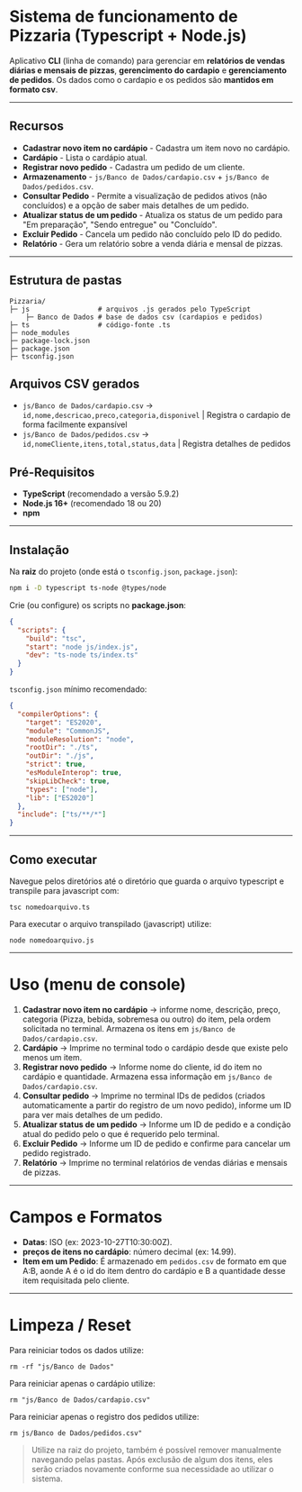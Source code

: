 # Sistema de funcionamento de Pizzaria (Typescript + Node.js)
Aplicativo **CLI** (linha de comando) para gerenciar em **relatórios de vendas diárias e mensais de pizzas**, **gerencimento do cardapio** e **gerenciamento de pedidos**. Os dados como o cardapio e os pedidos são **mantidos em formato csv**.

---

## Recursos
* **Cadastrar novo item no cardápio** - Cadastra um item novo no cardápio.
* **Cardápio** - Lista o cardápio atual.
* **Registrar novo pedido** - Cadastra um pedido de um cliente.
* **Armazenamento** - `js/Banco de Dados/cardapio.csv` + `js/Banco de Dados/pedidos.csv`.
* **Consultar Pedido** - Permite a visualização de pedidos ativos (não concluídos) e a opção de saber mais detalhes de um pedido.
* **Atualizar status de um pedido** - Atualiza os status de um pedido para "Em preparação", "Sendo entregue" ou "Concluído".
* **Excluir Pedido** - Cancela um pedido não concluído pelo ID do pedido.
* **Relatório** - Gera um relatório sobre a venda diária e mensal de pizzas.

---

## Estrutura de pastas

```
Pizzaria/
├─ js                 # arquivos .js gerados pelo TypeScript
    ├─ Banco de Dados # base de dados csv (cardapios e pedidos)
├─ ts                 # código-fonte .ts
├─ node_modules
├─ package-lock.json
├─ package.json
├─ tsconfig.json
```

## Arquivos CSV gerados
* `js/Banco de Dados/cardapio.csv` → `id,nome,descricao,preco,categoria,disponivel` | Registra o cardapio de forma facilmente expansível
* `js/Banco de Dados/pedidos.csv`  → `id,nomeCliente,itens,total,status,data`       | Registra detalhes de pedidos

## Pré-Requisitos

* **TypeScript** (recomendado a versão 5.9.2)
* **Node.js 16+** (recomendado 18 ou 20)
* **npm**

---

## Instalação

Na **raiz** do projeto (onde está o `tsconfig.json`, `package.json`):

```bash
npm i -D typescript ts-node @types/node
```

Crie (ou configure) os scripts no **package.json**:

```json
{
  "scripts": {
    "build": "tsc",
    "start": "node js/index.js",
    "dev": "ts-node ts/index.ts"
  }
}
```

`tsconfig.json` mínimo recomendado:

```json
{
  "compilerOptions": {
    "target": "ES2020",
    "module": "CommonJS",
    "moduleResolution": "node",
    "rootDir": "./ts",
    "outDir": "./js",
    "strict": true,
    "esModuleInterop": true,
    "skipLibCheck": true,
    "types": ["node"],
    "lib": ["ES2020"]
  },
  "include": ["ts/**/*"]
}
```

---

## Como executar

Navegue pelos diretórios até o diretório que guarda o arquivo typescript e transpile para javascript com:

`tsc nomedoarquivo.ts`

Para executar o arquivo transpilado (javascript) utilize:

`node nomedoarquivo.js`

---

# Uso (menu de console)

1. **Cadastrar novo item no cardápio** -> informe nome, descrição, preço, categoria (Pizza, bebida, sobremesa ou outro) do item, pela ordem solicitada no terminal. Armazena os itens em `js/Banco de Dados/cardapio.csv`.
2. **Cardápio** -> Imprime no terminal todo o cardápio desde que existe pelo menos um item.
3. **Registrar novo pedido** -> Informe nome do cliente, id do item no cardápio e quantidade. Armazena essa informação em `js/Banco de Dados/cardapio.csv`.
4. **Consultar pedido** -> Imprime no terminal IDs de pedidos (criados automaticamente a partir do registro de um novo pedido), informe um ID para ver mais detalhes de um pedido.
5. **Atualizar status de um pedido** -> Informe um ID de pedido e a condição atual do pedido pelo o que é requerido pelo terminal.
6. **Excluir Pedido** -> Informe um ID de pedido e confirme para cancelar um pedido registrado.
7. **Relatório** -> Imprime no terminal relatórios de vendas diárias e mensais de pizzas.

---

# Campos e Formatos

* **Datas**: ISO (ex: 2023-10-27T10:30:00Z).
* **preços de itens no cardápio**: número decimal (ex: 14.99).
* **Item em um Pedido**: É armazenado em `pedidos.csv` de formato em que A:B, aonde A é o id do item dentro do cardápio e B a quantidade desse item requisitada pelo cliente.

---

# Limpeza / Reset
Para reiniciar todos os dados utilize:

`rm -rf "js/Banco de Dados"`

Para reiniciar apenas o cardápio utilize:

`rm "js/Banco de Dados/cardapio.csv"`

Para reiniciar apenas o registro dos pedidos utilize:

`rm js/Banco de Dados/pedidos.csv"`

> Utilize na raiz do projeto, também é possível remover manualmente navegando pelas pastas. Após exclusão de algum dos itens, eles serão criados novamente conforme sua necessidade ao utilizar o sistema.

